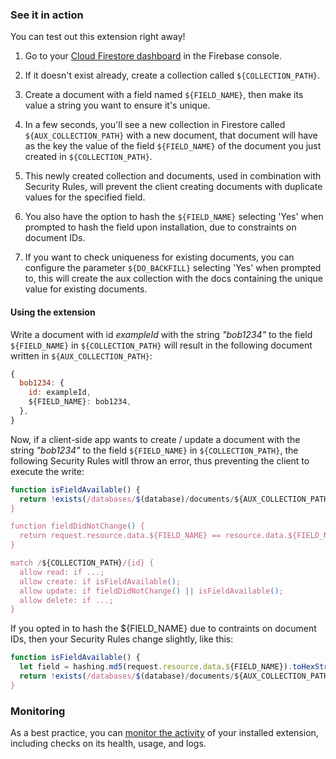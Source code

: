 ### See it in action

You can test out this extension right away!

1.  Go to your [Cloud Firestore dashboard](https://console.firebase.google.com/project/${PROJECT_ID}/firestore/data) in the Firebase console.

1.  If it doesn't exist already, create a collection called `${COLLECTION_PATH}`.

1.  Create a document with a field named `${FIELD_NAME}`, then make its value a string you want to ensure it's unique.

1.  In a few seconds, you'll see a new collection in Firestore called `${AUX_COLLECTION_PATH}` with a new document, that document will have as the key the value of the field `${FIELD_NAME}` of the  document you just created in `${COLLECTION_PATH}`.

1.  This newly created collection and documents, used in combination with Security Rules, will prevent the client creating documents with duplicate values for the specified field.

1.  You also have the option to hash the `${FIELD_NAME}` selecting 'Yes' when prompted to hash the field upon installation, due to constraints on document IDs.

1.  If you want to check uniqueness for existing documents, you can configure the parameter `${DO_BACKFILL}` selecting 'Yes' when prompted to, this will create the aux collection with the docs containing the unique value for existing documents.


#### Using the extension

Write a document with id _exampleId_ with the string _"bob1234"_ to the field `${FIELD_NAME}` in `${COLLECTION_PATH}` will result in the following document written in `${AUX_COLLECTION_PATH}`:

```js
{
  bob1234: {
    id: exampleId,
    ${FIELD_NAME}: bob1234,
  },
}
```

Now, if a client-side app wants to create / update a document with the string _"bob1234"_ to the field `${FIELD_NAME}` in `${COLLECTION_PATH}`, the following Security Rules witll throw an error, thus preventing the client to execute the write:

```js
function isFieldAvailable() {
  return !exists(/databases/$(database)/documents/${AUX_COLLECTION_PATH}/$(request.resource.data.${FIELD_NAME}));
}

function fieldDidNotChange() {
  return request.resource.data.${FIELD_NAME} == resource.data.${FIELD_NAME};
}

match /${COLLECTION_PATH}/{id} {
  allow read: if ...;
  allow create: if isFieldAvailable();
  allow update: if fieldDidNotChange() || isFieldAvailable();
  allow delete: if ...;
}
```

If you opted in to hash the ${FIELD_NAME} due to contraints on document IDs, then your Security Rules change slightly, like this:

```js
function isFieldAvailable() {
  let field = hashing.md5(request.resource.data.${FIELD_NAME}).toHexString().lower();
  return !exists(/databases/$(database)/documents/${AUX_COLLECTION_PATH}/$(field));
}
```

### Monitoring

As a best practice, you can [monitor the activity](https://firebase.google.com/docs/extensions/manage-installed-extensions#monitor) of your installed extension, including checks on its health, usage, and logs.